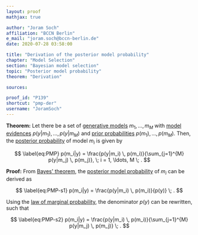 ```yaml
---
layout: proof
mathjax: true

author: "Joram Soch"
affiliation: "BCCN Berlin"
e_mail: "joram.soch@bccn-berlin.de"
date: 2020-07-28 03:58:00

title: "Derivation of the posterior model probability"
chapter: "Model Selection"
section: "Bayesian model selection"
topic: "Posterior model probability"
theorem: "Derivation"

sources:

proof_id: "P139"
shortcut: "pmp-der"
username: "JoramSoch"
---
```



**Theorem:** Let there be a set of [generative models](/D/gm) $m_1, \ldots, m_M$ with [model evidences](/D/ml) $p(y \vert m_1), \ldots, p(y \vert m_M)$ and [prior probabilities](/D/prior)  $p(m_1), \ldots, p(m_M)$. Then, the [posterior probability](/D/pmp) of model $m_i$ is given by

$$ \label{eq:PMP}
p(m_i|y) = \frac{p(y|m_i) \, p(m_i)}{\sum_{j=1}^{M} p(y|m_j) \, p(m_j)}, \; i = 1, \ldots, M \; .
$$


**Proof:** From [Bayes' theorem](/P/bayes-th), the [posterior model probability](/D/pmp) of $m_i$ can be derived as

$$ \label{eq:PMP-s1}
p(m_i|y) = \frac{p(y|m_i) \, p(m_i)}{p(y)} \; .
$$

Using the [law of marginal probability](/D/prob-marg), the denominator $p(y)$ can be rewritten, such that

$$ \label{eq:PMP-s2}
p(m_i|y) = \frac{p(y|m_i) \, p(m_i)}{\sum_{j=1}^{M} p(y|m_j) \, p(m_j)} \; .
$$